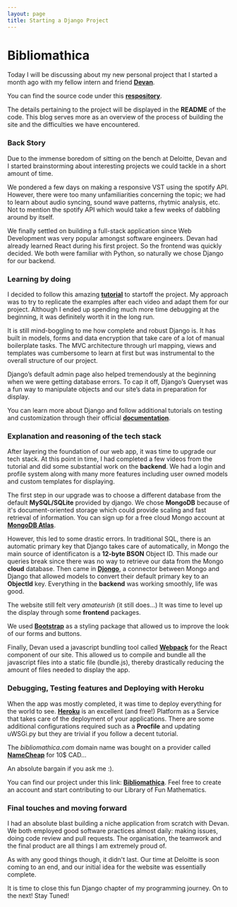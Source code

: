 ```yaml
---
layout: page
title: Starting a Django Project
---
```


# Bibliomathica

Today I will be discussing about my new personal project that I started a month ago with my fellow intern and friend
**[Devan](https://github.com/devan-srinivasan)**. 

You can find the source code under this **[respository](https://github.com/devan-srinivasan/bibliomathica)**.

The details pertaining to the project will be displayed in the **README** of the code. This blog serves more as an overview of the process of building the site and the difficulties we have encountered.

### Back Story

Due to the immense boredom of sitting on the bench at Deloitte, Devan and I started brainstorming about interesting projects we could tackle in a short amount of time.

We pondered a few days on making a responsive VST using the spotify API. However, there were too many unfamiliarities concerning the topic; we had to learn about audio syncing, sound wave patterns, rhytmic analysis, etc. Not to mention the spotify API which would take a few weeks of dabbling around by itself.

We finally settled on building a full-stack application since Web Development was very popular amongst software engineers. Devan had already learned React during his first project. So the frontend was quickly decided. We both were familiar with Python, so naturally we chose Django for our backend.

### Learning by doing

I decided to follow this amazing **[tutorial](https://www.youtube.com/playlist?list=PL-osiE80TeTtoQCKZ03TU5fNfx2UY6U4p)** to startoff the project. My approach was to try to replicate the examples after each video and adapt them for our project. Although I ended up spending much more time debugging at the beginning, it was definitely worth it in the long run.

It is still mind-boggling to me how complete and robust Django is. It has built in models, forms and data encryption that take care of a lot of manual boilerplate tasks. The MVC architecture through url mapping, views and templates was cumbersome to learn at first but was instrumental to the overall structure of our project.

Django’s default admin page also helped tremendously at the beginning when we were getting database errors. To cap it off, Django’s Queryset was a fun way to manipulate objects and our site’s data in preparation for display.

You can learn more about Django and follow additional tutorials on testing and customization through their official **[documentation](https://docs.djangoproject.com/en/4.1/)**.

### Explanation and reasoning of the tech stack

After layering the foundation of our web app, it was time to upgrade our tech stack. At this point in time, I had completed a few videos from the tutorial and did some substantial work on the **backend**. We had a login and profile system along with many more features including user owned models and custom templates for displaying.

The first step in our upgrade was to choose a different database from the default **MySQL/SQLite** provided by django. We chose **MongoDB** because of it's document-oriented storage which could provide scaling and fast retrieval of information. You can sign up for a free cloud Mongo account at **[MongoDB Atlas](https://www.mongodb.com/atlas/database)**.

However, this led to some drastic errors. In traditional SQL, there is an automatic primary key that Django takes care of automatically, in Mongo the main source of identificaton is a **12-byte BSON** Object ID. This made our queries break since there was no way to retrieve our data from the Mongo **cloud** database. Then came in **[Djongo](https://www.djongomapper.com/integrating-django-with-mongodb/)**, a connector between Mongo and Django that allowed models to convert their default primary key to an **ObjectId** key. Everything in the **backend** was working smoothly, life was good.

The website still felt very *amateurish* (it still does...) It was time to level up the display through some **frontend** packages. 

We used **[Bootstrap](https://getbootstrap.com/docs/5.2/getting-started/introduction/)** as a styling package that allowed us to improve the look of our forms and buttons. 

Finally, Devan used a javascript bundling tool called **[Webpack](https://webpack.js.org/)** for the React component of our site. This allowed us to compile and bundle all the javascript files into a static file (bundle.js), thereby drastically reducing the amount of files needed to display the app. 

### Debugging, Testing features and Deploying with Heroku

When the app was mostly completed, it was time to deploy everything for the world to see. **[Heroku](https://www.heroku.com/dynos)** is an excellent (and free!) Platform as a Service that takes care of the deployment of your applications. There are some additional configurations required such as a **Procfile** and updating uWSGi.py but they are trivial if you follow a decent tutorial.

The *bibliomathica.com* domain name was bought on a provider called **[NameCheap](https://www.namecheap.com/)** for 10$ CAD...

An absolute bargain if you ask me :).

You can find our project under this link: **[Bibliomathica](http://www.bibliomathica.com/)**. Feel free to create an account and start contributing to our Library of Fun Mathematics.

### Final touches and moving forward

I had an absolute blast building a niche application from scratch with Devan. We both employed good software practices almost daily: making issues, doing code review and pull requests. The organisation, the teamwork and the final product are all things I am extremely proud of. 

As with any good things though, it didn't last. Our time at Deloitte is soon coming to an end, and our initial idea for the website was essentially complete. 

It is time to close this fun Django chapter of my programming journey. On to the next! Stay Tuned!
